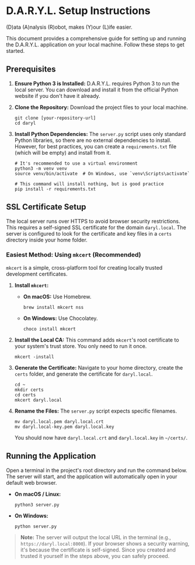 # D.A.R.Y.L. Setup Instructions

(D)ata (A)nalysis (R)obot, makes (Y)our (L)ife easier.

This document provides a comprehensive guide for setting up and running the D.A.R.Y.L. application on your local machine. Follow these steps to get started.

## Prerequisites

1.  **Ensure Python 3 is Installed:** D.A.R.Y.L. requires Python 3 to run the local server. You can download and install it from the official Python website if you don't have it already.

2.  **Clone the Repository:** Download the project files to your local machine.

    ```
    git clone [your-repository-url]
    cd daryl
    ```

3.  **Install Python Dependencies:** The `server.py` script uses only standard Python libraries, so there are no external dependencies to install. However, for best practices, you can create a `requirements.txt` file (which will be empty) and install from it.

    ```
    # It's recommended to use a virtual environment
    python3 -m venv venv
    source venv/bin/activate  # On Windows, use `venv\Scripts\activate`

    # This command will install nothing, but is good practice
    pip install -r requirements.txt
    ```

## SSL Certificate Setup

The local server runs over HTTPS to avoid browser security restrictions. This requires a self-signed SSL certificate for the domain `daryl.local`. The server is configured to look for the certificate and key files in a `certs` directory inside your home folder.

### Easiest Method: Using `mkcert` (Recommended)

`mkcert` is a simple, cross-platform tool for creating locally trusted development certificates.

1.  **Install `mkcert`:**

      * **On macOS:** Use Homebrew.

        ```
        brew install mkcert nss
        ```

      * **On Windows:** Use Chocolatey.

        ```
        choco install mkcert
        ```

2.  **Install the Local CA:** This command adds `mkcert`'s root certificate to your system's trust store. You only need to run it once.

    ```
    mkcert -install
    ```

3.  **Generate the Certificate:** Navigate to your home directory, create the `certs` folder, and generate the certificate for `daryl.local`.

    ```
    cd ~
    mkdir certs
    cd certs
    mkcert daryl.local
    ```

4.  **Rename the Files:** The `server.py` script expects specific filenames.

    ```
    mv daryl.local.pem daryl.local.crt
    mv daryl.local-key.pem daryl.local.key
    ```

    You should now have `daryl.local.crt` and `daryl.local.key` in `~/certs/`.

## Running the Application

Open a terminal in the project's root directory and run the command below. The server will start, and the application will automatically open in your default web browser.

  * **On macOS / Linux:**

    ```
    python3 server.py
    ```

  * **On Windows:**

    ```
    python server.py
    ```

> **Note:** The server will output the local URL in the terminal (e.g., `https://daryl.local:8000`). If your browser shows a security warning, it's because the certificate is self-signed. Since you created and trusted it yourself in the steps above, you can safely proceed.
